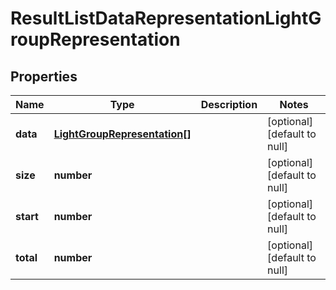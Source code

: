 # ResultListDataRepresentationLightGroupRepresentation

## Properties
Name | Type | Description | Notes
------------ | ------------- | ------------- | -------------
**data** | [**LightGroupRepresentation[]**](LightGroupRepresentation.md) |  | [optional] [default to null]
**size** | **number** |  | [optional] [default to null]
**start** | **number** |  | [optional] [default to null]
**total** | **number** |  | [optional] [default to null]


